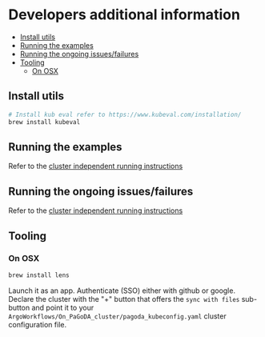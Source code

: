 # Developers additional information

<!-- TOC -->

- [Install utils](#install-utils)
- [Running the examples](#running-the-examples)
- [Running the ongoing issues/failures](#running-the-ongoing-issuesfailures)
- [Tooling](#tooling)
  - [On OSX](#on-osx)

<!-- /TOC -->

## Install utils

```bash
# Install kub eval refer to https://www.kubeval.com/installation/
brew install kubeval
```

## Running the examples

Refer to the
[cluster independent running instructions](With_CLI_Generic/Readme.md#running-the-examples)

## Running the ongoing issues/failures

Refer to the
[cluster independent running instructions](With_CLI_Generic/Readme.md#running-the-ongoing-issuesfailures)

## Tooling

### On OSX

```bash
brew install lens
```

Launch it as an app. Authenticate (SSO) either with github or google.
Declare the cluster with the "+" button that offers the `sync with files`
sub-button and point it to your `ArgoWorkflows/On_PaGoDA_cluster/pagoda_kubeconfig.yaml`
cluster configuration file.
